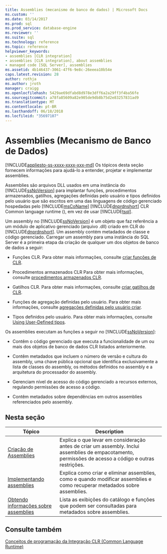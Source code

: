 ```yaml
---
title: Assemblies (mecanismo de banco de dados) | Microsoft Docs
ms.custom: ''
ms.date: 03/14/2017
ms.prod: sql
ms.prod_service: database-engine
ms.reviewer: ''
ms.suite: sql
ms.technology: reference
ms.topic: reference
helpviewer_keywords:
- assemblies [CLR integration]
- assemblies [CLR integration], about assemblies
- managed code [SQL Server], assemblies
ms.assetid: 4b146437-3061-47f6-9e8c-26eeea10b54e
caps.latest.revision: 28
author: rothja
ms.author: jroth
manager: craigg
ms.openlocfilehash: 5429ae69dfabd8d978e3dff6a2a29ff3f4ba56fe
ms.sourcegitcommit: a78fa85609a82e905de9db8b75d2e83257831ad9
ms.translationtype: MT
ms.contentlocale: pt-BR
ms.lasthandoff: 06/18/2018
ms.locfileid: "35697107"
---
```

# <a name="assemblies-database-engine"></a>Assemblies (Mecanismo de Banco de Dados)
[!INCLUDE[appliesto-ss-xxxx-xxxx-xxx-md](../../includes/appliesto-ss-xxxx-xxxx-xxx-md.md)]
  Os tópicos desta seção fornecem informações para ajudá-lo a entender, projetar e implementar assemblies.  
  
 Assemblies são arquivos DLL usados em uma instância do [!INCLUDE[ssNoVersion](../../includes/ssnoversion-md.md)] para implantar funções, procedimentos armazenados, gatilhos, agregações definidas pelo usuário e tipos definidos pelo usuário que são escritos em uma das linguagens de código gerenciado hospedadas pelo [!INCLUDE[msCoName](../../includes/msconame-md.md)] [!INCLUDE[dnprdnshort](../../includes/dnprdnshort-md.md)] CLR Common language runtime (), em vez de usar [!INCLUDE[tsql](../../includes/tsql-md.md)].  
  
 Um assembly no [!INCLUDE[ssNoVersion](../../includes/ssnoversion-md.md)] é um objeto que faz referência a um módulo de aplicativo gerenciado (arquivo .dll) criado em CLR do [!INCLUDE[dnprdnshort](../../includes/dnprdnshort-md.md)]. Um assembly contém metadados de classe e código gerenciado. Carregar um assembly para uma instância do SQL Server é a primeira etapa da criação de qualquer um dos objetos de banco de dados a seguir:  
  
-   Funções CLR. Para obter mais informações, consulte [criar funções de CLR](../../relational-databases/user-defined-functions/create-clr-functions.md).  
  
-   Procedimentos armazenados CLR Para obter mais informações, consulte [procedimentos armazenados CLR](http://msdn.microsoft.com/library/bbdd51b2-a9b4-4916-ba6f-7957ac6c3f33).  
  
-   Gatilhos CLR. Para obter mais informações, consulte [criar gatilhos de CLR](../../relational-databases/triggers/create-clr-triggers.md).  
  
-   Funções de agregação definidas pelo usuário. Para obter mais informações, consulte [agregações definidas pelo usuário criar](../../relational-databases/user-defined-functions/create-user-defined-aggregates.md).  
  
-   Tipos definidos pelo usuário. Para obter mais informações, consulte [Using User-Defined tipos](../../relational-databases/native-client/features/using-user-defined-types.md).  
  
 Os assemblies executam as funções a seguir no [!INCLUDE[ssNoVersion](../../includes/ssnoversion-md.md)]:  
  
-   Contêm o código gerenciado que executa a funcionalidade de um ou mais dos objetos de banco de dados CLR listados anteriormente.  
  
-   Contêm metadados que incluem o número de versão e cultura do assembly, uma chave pública opcional que identifica exclusivamente a lista de classes do assembly, os métodos definidos no assembly e a arquitetura do processador do assembly.  
  
-   Gerenciam nível de acesso do código gerenciado a recursos externos, regulando permissões de acesso a código.  
  
-   Contêm metadados sobre dependências em outros assemblies referenciados pelo assembly.  
  
## <a name="in-this-section"></a>Nesta seção  
  
|Tópico|Description|  
|-----------|-----------------|  
|[Criação de Assemblies](../../relational-databases/clr-integration/assemblies-designing.md)|Explica o que levar em consideração antes de criar um assembly. Inclui assemblies de empacotamento, permissões de acesso a código e outras restrições.|  
|[Implementando assemblies](../../relational-databases/clr-integration/assemblies-implementing.md)|Explica como criar e eliminar assemblies, como e quando modificar assemblies e como recuperar metadados sobre assemblies.|  
|[Obtendo informações sobre assemblies](../../relational-databases/clr-integration/assemblies-getting-information.md)|Lista as exibições do catálogo e funções que podem ser consultadas para metadados sobre assemblies.|  
  
## <a name="see-also"></a>Consulte também  
 [Conceitos de programação da Integração CLR &#40;Common Language Runtime&#41;](../../relational-databases/clr-integration/common-language-runtime-clr-integration-programming-concepts.md)  
  
  

